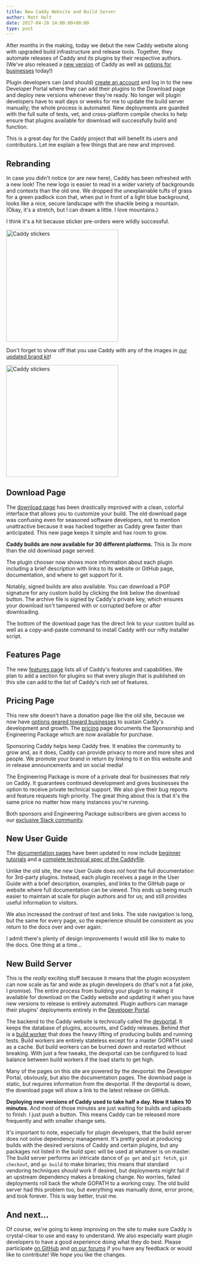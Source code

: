 ```yaml
---
title: New Caddy Website and Build Server
author: Matt Holt
date: 2017-04-20 14:00:00+00:00
type: post
---
```


After months in the making, today we debut the new Caddy website along with upgraded build infrastructure and release tools. Together, they automate releases of Caddy and its plugins by their respective authors. (We've also released a [new version](/blog/caddy-0_10-released) of Caddy as well as [options for businesses](/blog/options-for-businesses) today!)

Plugin developers can (and should) [create an account](/account/register) and log in to the new Developer Portal where they can add their plugins to the Download page and deploy new versions whenever they're ready. No longer will plugin developers have to wait days or weeks for me to update the build server manually; the whole process is automated. New deployments are guarded with the full suite of tests, vet, and cross-platform compile checks to help ensure that plugins available for download will successfully build and function.

This is a great day for the Caddy project that will benefit its users and contributors. Let me explain a few things that are new and improved.


## Rebranding

In case you didn't notice (or are new here), Caddy has been refreshed with a new look! The new logo is easier to read in a wider variety of backgrounds and contexts than the old one. We dropped the unexplainable tufts of grass for a green padlock icon that, when put in front of a light blue background, looks like a nice, secure landscape with the shackle being a mountain. (Okay, it's a stretch, but I can dream a little. I love mountains.)

I think it's a hit because sticker pre-orders were wildly successful.

<img src="/resources/images/blog/caddy-stickers.jpg" alt="Caddy stickers" width="300">

Don't forget to show off that you use Caddy with any of the images in [our updated brand kit](/brand)!

<a href="/brand" title="Brand kit"><img src="/resources/images/brand/you-got-served-black.png" alt="Caddy stickers" width="300"></a>

## Download Page

The [download page](/download) has been drastically improved with a clean, colorful interface that allows you to customize your build. The old download page was confusing even for seasoned software developers, not to mention unattractive because it was hacked together as Caddy grew faster than anticipated. This new page keeps it simple and has room to grow.

**Caddy builds are now available for 30 different platforms.** This is 3x more than the old download page served.

The plugin chooser now shows more information about each plugin including a brief description with links to its website or GitHub page, documentation, and where to get support for it.

Notably, signed builds are also available. You can download a PGP signature for any custom build by clicking the link below the download button. The archive file is signed by Caddy's private key, which ensures your download isn't tampered with or corrupted before or after downloading.

The bottom of the download page has the direct link to your custom build as well as a copy-and-paste command to install Caddy with our nifty installer script.


## Features Page

The new [features page](/features) lists all of Caddy's features and capabilities. We plan to add a section for plugins so that every plugin that is published on this site can add to the list of Caddy's rich set of features.


## Pricing Page

This new site doesn't have a donation page like the old site, because we now have [options geared toward businesses](/blog/options-for-business) to sustain Caddy's development and growth. The [pricing](/pricing) page documents the Sponsorship and Engineering Package which are now available for purchase.

Sponsoring Caddy helps keep Caddy free. It enables the community to grow and, as it does, Caddy can provide privacy to more and more sites and people. We promote your brand in return by linking to it on this website and in release announcements and on social media!

The Engineering Package is more of a private deal for businesses that rely on Caddy. It guarantees continued development and gives businesses the option to receive private technical support. We also give their bug reports and feature requests high priority. The great thing about this is that it's the same price no matter how many instances you're running.

Both sponsors and Engineering Package subscribers are given access to our [exclusive Slack community](https://caddyserver.slack.com).


## New User Guide

The [documentation pages](/docs) have been updated to now include [beginner tutorials](/tutorial) and a [complete technical spec of the Caddyfile](/docs/caddyfile).

Unlike the old site, the new User Guide does _not_ host the full documentation for 3rd-party plugins. Instead, each plugin receives a page in the User Guide with a brief description, examples, and links to the GitHub page or website where full documentation can be viewed. This ends up being much easier to maintain at scale for plugin authors and for us; and still provides useful information to visitors.

We also increased the contrast of text and links. The side navigation is long, but the same for every page, so the experience should be consistent as you return to the docs over and over again.

I admit there's plenty of design improvements I would still like to make to the docs. One thing at a time...


## New Build Server

This is the _really_ exciting stuff because it means that the plugin ecosystem can now scale as far and wide as plugin developers do (that's not a fat joke, I promise). The entire process from building your plugin to making it available for download on the Caddy website and updating it when you have new versions to release is entirely automated. Plugin authors can manage their plugins' deployments entirely in the [Developer Portal](/login).

The backend to the Caddy website is technically called the [devportal](https://github.com/caddyserver/devportal). It keeps the database of plugins, accounts, and Caddy releases. Behind _that_ is a [build worker](https://github.com/caddyserver/buildworker) that does the heavy lifting of producing builds and running tests. Build workers are entirely stateless except for a master GOPATH used as a cache. But build workers can be burned down and restarted without breaking. With just a few tweaks, the devportal can be configured to load balance between build workers if the load starts to get high.

Many of the pages on this site are powered by the devportal: the Developer Portal, obviously, but also the documentation pages. The download page is static, but requires information from the devportal. If the devportal is down, the download page will show a link to the latest release on GitHub.

**Deploying new versions of Caddy used to take half a day. Now it takes 10 minutes.** And most of those minutes are just waiting for builds and uploads to finish. I just push a button. This means Caddy can be released more frequently and with smaller change sets. 

It's important to note, especially for plugin developers, that the build server does not solve dependency management. It's pretty good at producing builds with the desired versions of Caddy and certain plugins, but any packages not listed in the build spec will be used at whatever is on master. The build server performs an intricate dance of `go get` and `git fetch`, `git checkout`, and `go build` to make binaries; this means that standard vendoring techniques _should_ work if desired, but deployments might fail if an upstream dependency makes a breaking change. No worries, failed deployments roll back the whole GOPATH to a working copy. The old build server had this problem too, but everything was manually done, error prone, and took forever. This is way better, trust me.


## And next...

Of course, we're going to keep improving on the site to make sure Caddy is crystal-clear to use and easy to understand. We also especially want plugin developers to have a good experience doing what they do best. Please participate [on GitHub](https://github.com/mholt/caddy) and [on our forums](https://forum.caddyserver.com) if you have any feedback or would like to contribute! We hope you like the changes.

